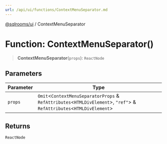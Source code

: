 ```yaml
---
url: /api/ui/functions/ContextMenuSeparator.md
---
```

[@sqlrooms/ui](../index.md) / ContextMenuSeparator

# Function: ContextMenuSeparator()

> **ContextMenuSeparator**(`props`): `ReactNode`

## Parameters

| Parameter | Type |
| ------ | ------ |
| `props` | `Omit`<`ContextMenuSeparatorProps` & `RefAttributes`<`HTMLDivElement`>, `"ref"`> & `RefAttributes`<`HTMLDivElement`> |

## Returns

`ReactNode`
